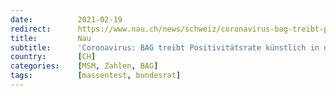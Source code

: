 ```yaml
---
date:          2021-02-19
redirect:      https://www.nau.ch/news/schweiz/coronavirus-bag-treibt-positivitatsrate-kunstlich-in-die-hohe-65872655
title:         Nau
subtitle:      'Coronavirus: BAG treibt Positivitätsrate künstlich in die Höhe'
country:       [CH]
categories:    [MSM, Zahlen, BAG]
tags:          [massentest, bundesrat]
---
```

